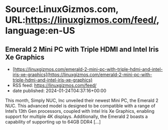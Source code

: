 # Source:LinuxGizmos.com, URL:https://linuxgizmos.com/feed/, language:en-US

## Emerald 2 Mini PC with Triple HDMI and Intel Iris Xe Graphics
 - [https://linuxgizmos.com/emerald-2-mini-pc-with-triple-hdmi-and-intel-iris-xe-graphics](https://linuxgizmos.com/emerald-2-mini-pc-with-triple-hdmi-and-intel-iris-xe-graphics)
 - RSS feed: https://linuxgizmos.com/feed/
 - date published: 2024-01-24T04:37:16+00:00

This month, Simply NUC, Inc unveiled their newest Mini PC, the Emerald 2 NUC. This advanced model is designed to be compatible with a range of Intel&#8217;s 13th Gen processors, coupled with Intel Iris Xe Graphics, enabling support for multiple 4K displays. Additionally, the Emerald 2 boasts a capability of supporting up to 64GB DDR4 [&#8230;]

